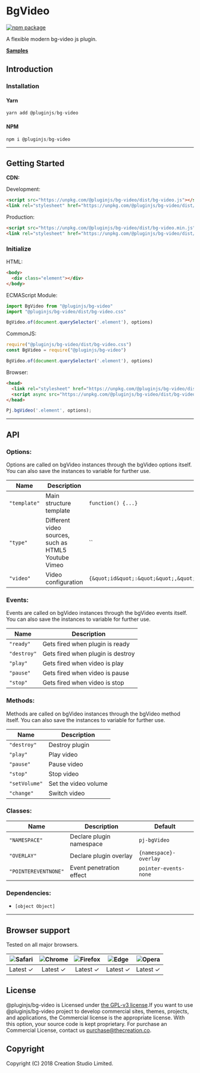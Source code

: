 # BgVideo
[![npm package](https://img.shields.io/npm/v/@pluginjs/bg-video.svg)](https://www.npmjs.com/package/@pluginjs/bg-video)

A flexible modern bg-video js plugin.

**[Samples](https://codesandbox.io/s/github/pluginjs/plugin.js/tree/master/modules/bgVideo/samples)**

## Introduction
### Installation

#### Yarn
```javascript
yarn add @pluginjs/bg-video
```
#### NPM
```javascript
npm i @pluginjs/bg-video
```
---

## Getting Started

**CDN:**

Development:
```html
<script src="https://unpkg.com/@pluginjs/bg-video/dist/bg-video.js"></script>
<link rel="stylesheet" href="https://unpkg.com/@pluginjs/bg-video/dist/bg-video.css">
```
Production:
```html
<script src="https://unpkg.com/@pluginjs/bg-video/dist/bg-video.min.js"></script>
<link rel="stylesheet" href="https://unpkg.com/@pluginjs/bg-video/dist/bg-video.min.css">
```

### Initialize
HTML:
```html
<body>
  <div class="element"></div>
</body>
```
ECMAScript Module:
```javascript
import BgVideo from "@pluginjs/bg-video"
import "@pluginjs/bg-video/dist/bg-video.css"

BgVideo.of(document.querySelector('.element'), options)
```
CommonJS:
```javascript
require("@pluginjs/bg-video/dist/bg-video.css")
const BgVideo = require("@pluginjs/bg-video")

BgVideo.of(document.querySelector('.element'), options)
```
Browser:
```html
<head>
  <link rel="stylesheet" href="https://unpkg.com/@pluginjs/bg-video/dist/bg-video.css">
  <script async src="https://unpkg.com/@pluginjs/bg-video/dist/bg-video.js"></script>
</head>
```
```javascript
Pj.bgVideo('.element', options);
```
---
## API

### Options:
Options are called on bgVideo instances through the bgVideo options itself.
You can also save the instances to variable for further use.

Name | Description | Default
-----|--------------|-----
`"template"` | Main structure template | `function() {...}`
`"type"` | Different video sources, such as HTML5 Youtube Vimeo | ``
`"video"` | Video configuration | `{&quot;id&quot;:&quot;&quot;,&quot;url&quot;:&quot;&quot;,&quot;mute&quot;:true,&quot;repeat&quot;:true,&quot;autoplay&quot;:true,&quot;mobileImage&quot;:&quot;&quot;}`

### Events:
Events are called on bgVideo instances through the bgVideo events itself.
You can also save the instances to variable for further use.

Name | Description
-----|-----
`"ready"` | Gets fired when plugin is ready
`"destroy"` | Gets fired when plugin is destroy
`"play"` | Gets fired when video is play
`"pause"` | Gets fired when video is pause
`"stop"` | Gets fired when video is stop


### Methods:
Methods are called on bgVideo instances through the bgVideo method itself.
You can also save the instances to variable for further use.

Name | Description
-----|-----
`"destroy"` | Destroy plugin
`"play"` | Play video
`"pause"` | Pause  video
`"stop"` | Stop video
`"setVolume"` | Set the video volume
`"change"` | Switch video


### Classes:
Name | Description | Default
-----|------|------
`"NAMESPACE"` | Declare plugin namespace | `pj-bgVideo`
`"OVERLAY"` | Declare plugin overlay | `{namespace}-overlay`
`"POINTEREVENTNONE"` | Event penetration effect | `pointer-events-none`



### Dependencies:
- `[object Object]`

---

## Browser support

Tested on all major browsers.

| <img src="https://raw.githubusercontent.com/alrra/browser-logos/master/src/safari/safari_32x32.png" alt="Safari"> | <img src="https://raw.githubusercontent.com/alrra/browser-logos/master/src/chrome/chrome_32x32.png" alt="Chrome"> | <img src="https://raw.githubusercontent.com/alrra/browser-logos/master/src/firefox/firefox_32x32.png" alt="Firefox"> | <img src="https://raw.githubusercontent.com/alrra/browser-logos/master/src/edge/edge_32x32.png" alt="Edge"> | <img src="https://raw.githubusercontent.com/alrra/browser-logos/master/src/opera/opera_32x32.png" alt="Opera"> |
|:--:|:--:|:--:|:--:|:--:|
| Latest ✓ | Latest ✓ | Latest ✓ | Latest ✓ | Latest ✓ |

## License
@pluginjs/bg-video is Licensed under [the GPL-v3 license](LICENSE).If you want to use @pluginjs/bg-video project to develop commercial sites, themes, projects, and applications, the Commercial license is the appropriate license. With this option, your source code is kept proprietary. For purchase an Commercial License, contact us purchase@thecreation.co.

## Copyright
Copyright (C) 2018 Creation Studio Limited.